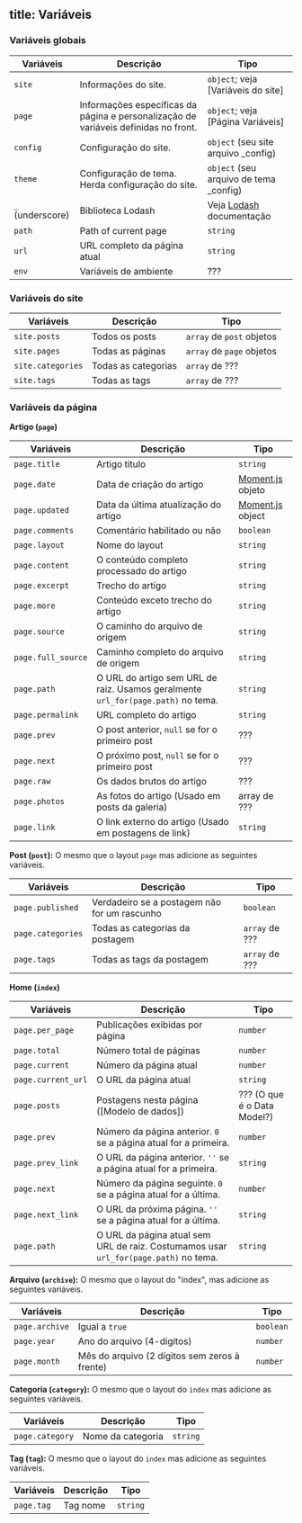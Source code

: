 title: Variáveis
---
### Variáveis globais

Variáveis | Descrição | Tipo
--- | --- | ---
`site` | Informações do site. | `object`; veja [Variáveis do site]
`page` | Informações específicas da página e personalização de variáveis definidas no front. | `object`; veja [Página Variáveis]
`config` | Configuração do site. | `object` (seu site arquivo _config)
`theme` | Configuração de tema. Herda configuração do site. | `object` (seu arquivo de tema _config)
`_` (underscore) | Biblioteca Lodash | Veja [Lodash](https://lodash.com/) documentação
`path` | Path of current page | `string`
`url` | URL completo da página atual | `string`
`env` | Variáveis de ambiente | ???

### Variáveis do site

Variáveis | Descrição | Tipo
--- | --- | ---
`site.posts` | Todos os posts | `array` de `post` objetos
`site.pages` | Todas as páginas | `array` de `page` objetos
`site.categories` | Todas as categorias | `array` de ???
`site.tags` | Todas as tags | `array` de ???

### Variáveis da página

**Artigo (`page`)**

Variáveis | Descrição | Tipo
--- | --- | ---
`page.title` | Artigo título | `string`
`page.date` | Data de criação do artigo | [Moment.js] objeto
`page.updated` | Data da última atualização do artigo | [Moment.js] object
`page.comments` | Comentário habilitado ou não | `boolean`
`page.layout` | Nome do layout | `string`
`page.content` | O conteúdo completo processado do artigo | `string`
`page.excerpt` | Trecho do artigo| `string`
`page.more` | Conteúdo exceto trecho do artigo | `string`
`page.source` | O caminho do arquivo de origem | `string`
`page.full_source` | Caminho completo do arquivo de origem | `string`
`page.path` | O URL do artigo sem URL de raiz. Usamos geralmente `url_for(page.path)` no tema. | `string`
`page.permalink` | URL completo do artigo | `string`
`page.prev` | O post anterior, `null` se for o primeiro post | ???
`page.next` | O próximo post, `null` se for o primeiro post | ???
`page.raw` | Os dados brutos do artigo | ???
`page.photos` | As fotos do artigo (Usado em posts da galeria) | array de ???
`page.link` | O link externo do artigo (Usado em postagens de link) | `string`


**Post (`post`):** O mesmo que o layout `page` mas adicione as seguintes variáveis.

Variáveis | Descrição | Tipo
--- | --- | ---
`page.published` | Verdadeiro se a postagem não for um rascunho | `boolean`
`page.categories` | Todas as categorias da postagem | `array` de ???
`page.tags` | Todas as tags da postagem | `array` de ???

**Home (`index`)**

Variáveis | Descrição | Tipo
--- | --- | ---
`page.per_page` | Publicações exibidas por página | `number`
`page.total` | Número total de páginas | `number`
`page.current` | Número da página atual | `number`
`page.current_url` | O URL da página atual | `string`
`page.posts` | Postagens nesta página ([Modelo de dados]) | ??? (O que é o Data Model?)
`page.prev` | Número da página anterior. `0` se a página atual for a primeira. | `number`
`page.prev_link` | O URL da página anterior. `''` se a página atual for a primeira. | `string`
`page.next` | Número da página seguinte. `0` se a página atual for a última. | `number`
`page.next_link` | O URL da próxima página. `''` se a página atual for a última. | `string`
`page.path` | O URL da página atual sem URL de raiz. Costumamos usar `url_for(page.path)` no tema. | `string`

**Arquivo (`archive`):** O mesmo que o layout do "index", mas adicione as seguintes variáveis.

Variáveis | Descrição | Tipo
--- | --- | ---
`page.archive` | Igual a `true` | `boolean`
`page.year` | Ano do arquivo (4-digitos) | `number`
`page.month` | Mês do arquivo (2 dígitos sem zeros à frente) | `number`

**Categoria (`category`):** O mesmo que o layout do `index` mas adicione as seguintes variáveis.

Variáveis | Descrição | Tipo
--- | --- | ---
`page.category` | Nome da categoria | `string`

**Tag (`tag`):** O mesmo que o layout do `index` mas adicione as seguintes variáveis.

Variáveis | Descrição | Tipo
--- | --- | ---
`page.tag` | Tag nome | `string`

[Moment.js]: http://momentjs.com/
[Site Variables]: #Site-Variables
[Page Variables]: #Page-Variables
